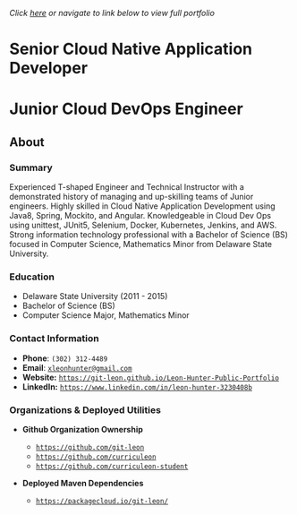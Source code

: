 <link rel="stylesheet" type="text/css" media="all" href="./style.css" />

_Click [here](https://git-leon.github.io/Leon-Hunter-Public-Portfolio) or navigate to link below to view full portfolio_

# Senior Cloud Native Application Developer
# Junior Cloud DevOps Engineer

## About



### Summary
Experienced T-shaped Engineer and Technical Instructor with a demonstrated history of managing and up-skilling teams of Junior engineers. Highly skilled in Cloud Native Application Development using Java8, Spring, Mockito, and Angular. Knowledgeable in Cloud Dev Ops using unittest, JUnit5, Selenium, Docker, Kubernetes, Jenkins, and AWS. Strong information technology professional with a Bachelor of Science (BS) focused in Computer Science, Mathematics Minor from Delaware State University.


### Education
* Delaware State University (2011 - 2015)
* Bachelor of Science (BS)
* Computer Science Major, Mathematics Minor


### Contact Information
* **Phone**: `(302) 312-4489`
* **Email**: [`xleonhunter@gmail.com`](mailto:xleonhunter@gmail.com)
* **Website:** [`https://git-leon.github.io/Leon-Hunter-Public-Portfolio`](https://git-leon.github.io/Leon-Hunter-Public-Portfolio)
* **LinkedIn:** [`https://www.linkedin.com/in/leon-hunter-3230408b`](https://www.linkedin.com/in/leon-hunter-3230408b)

### Organizations & Deployed Utilities
* **Github Organization Ownership**
    * [`https://github.com/git-leon`](https://github.com/git-leon)
    * [`https://github.com/curriculeon`](https://github.com/curriculeon)
    * [`https://github.com/curriculeon-student`](https://github.com/curriculeon)

* **Deployed Maven Dependencies**
   * [`https://packagecloud.io/git-leon/`](https://packagecloud.io/git-leon/)
